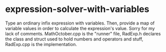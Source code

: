 # expression-solver-with-variables

Type an ordinary infix expression with variables. Then, provide a map of variable values in order to calculate the expression's value. Sorry for my lack of comments. MathOctober.cpp is the "runner" file, RadExp.h declares the class and struct used to hold numbers and operators and stuff, RadExp.cpp is the implementation.
